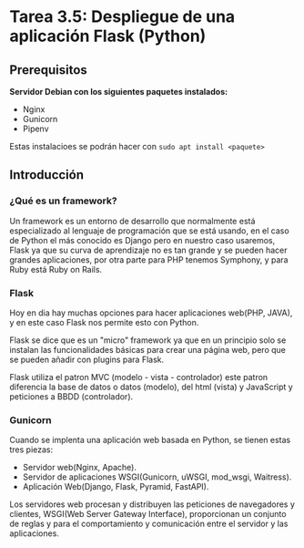 # Tarea 3.5: Despliegue de una aplicación Flask (Python)

## Prerequisitos

**Servidor Debian con los siguientes paquetes instalados:**

- Nginx
- Gunicorn
- Pipenv

Estas instalacioes se podrán hacer con `sudo apt install <paquete>`

## Introducción

### ¿Qué es un framework?

Un framework es un entorno de desarrollo que normalmente está especializado al lenguaje de programación que se está usando, en el caso de Python el más conocido es Django pero en nuestro caso usaremos, Flask ya que su curva de aprendizaje no es tan grande y se pueden hacer grandes aplicaciones, por otra parte para PHP tenemos Symphony, y para Ruby está Ruby on Rails.

### Flask

Hoy en dia hay muchas opciones para hacer aplicaciones web(PHP, JAVA), y en este caso Flask nos permite esto con Python.

Flask se dice que es un "micro" framework ya que en un principio solo se instalan las funcionalidades básicas para crear una página web, pero que se pueden añadir con plugins para Flask.

Flask utiliza el patron MVC (modelo - vista - controlador) este patron diferencia la base de datos o datos (modelo), del html (vista) y JavaScript y peticiones a BBDD (controlador).

### Gunicorn

Cuando se implenta una aplicación web basada en Python, se tienen estas tres piezas:

- Servidor web(Nginx, Apache).
- Servidor de aplicaciones WSGI(Gunicorn, uWSGI, mod_wsgi, Waitress).
- Aplicación Web(Django, Flask, Pyramid, FastAPI).

Los servidores web procesan y distribuyen las peticiones de navegadores y clientes, WSGI(Web Server Gateway Interface), proporcionan un conjunto de reglas y para el comportamiento y comunicación entre el servidor y las aplicaciones.

